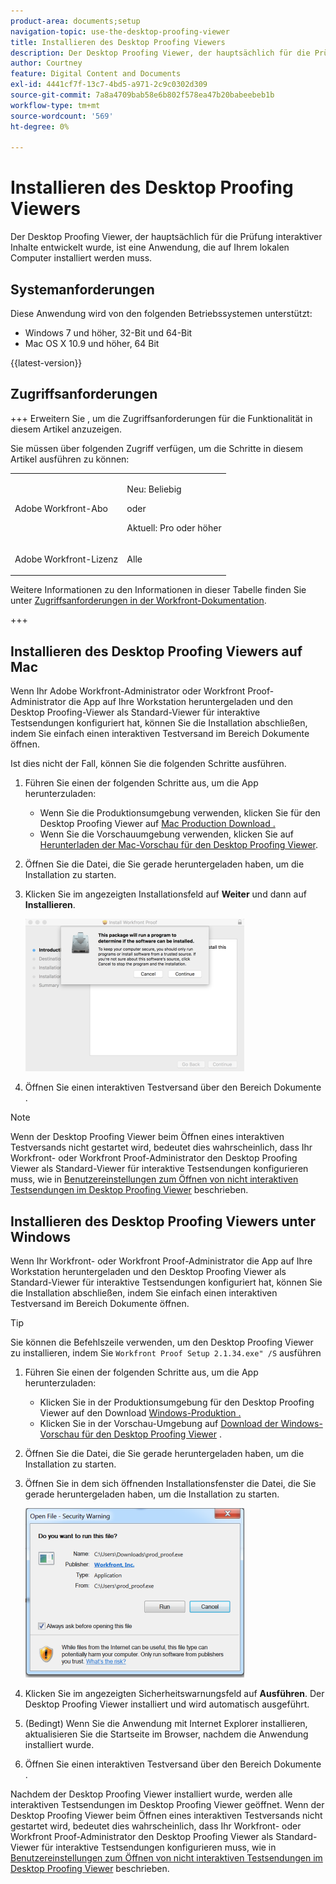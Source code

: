 ```yaml
---
product-area: documents;setup
navigation-topic: use-the-desktop-proofing-viewer
title: Installieren des Desktop Proofing Viewers
description: Der Desktop Proofing Viewer, der hauptsächlich für die Prüfung interaktiver Inhalte entwickelt wurde, ist eine Anwendung, die auf Ihrem lokalen Computer installiert werden muss.
author: Courtney
feature: Digital Content and Documents
exl-id: 4441cf7f-13c7-4bd5-a971-2c9c0302d309
source-git-commit: 7a8a4709bab58e6b802f578ea47b20babeebeb1b
workflow-type: tm+mt
source-wordcount: '569'
ht-degree: 0%

---
```


# Installieren des Desktop Proofing Viewers

<!--Audited: 12/2023-->

Der Desktop Proofing Viewer, der hauptsächlich für die Prüfung interaktiver Inhalte entwickelt wurde, ist eine Anwendung, die auf Ihrem lokalen Computer installiert werden muss.

## Systemanforderungen

Diese Anwendung wird von den folgenden Betriebssystemen unterstützt:

* Windows 7 und höher, 32-Bit und 64-Bit
* Mac OS X 10.9 und höher, 64 Bit

{{latest-version}}

## Zugriffsanforderungen

+++ Erweitern Sie , um die Zugriffsanforderungen für die Funktionalität in diesem Artikel anzuzeigen.

Sie müssen über folgenden Zugriff verfügen, um die Schritte in diesem Artikel ausführen zu können:

<table style="table-layout:auto"> 
 <col> 
 <col> 
 <tbody> 
  <tr> 
   <td role="rowheader">Adobe Workfront-Abo</td> 
   <td> <p>Neu: Beliebig</p> <p>oder</p> <p>Aktuell: Pro oder höher</p> </td> 
  </tr> 
  <tr> 
   <td role="rowheader">Adobe Workfront-Lizenz</td> 
   <td> <p>Alle</p></td> 
  </tr> 
 </tbody> 
</table>

Weitere Informationen zu den Informationen in dieser Tabelle finden Sie unter [Zugriffsanforderungen in der Workfront-Dokumentation](/help/quicksilver/administration-and-setup/add-users/access-levels-and-object-permissions/access-level-requirements-in-documentation.md).

+++



## Installieren des Desktop Proofing Viewers auf Mac

Wenn Ihr Adobe Workfront-Administrator oder Workfront Proof-Administrator die App auf Ihre Workstation heruntergeladen und den Desktop Proofing-Viewer als Standard-Viewer für interaktive Testsendungen konfiguriert hat, können Sie die Installation abschließen, indem Sie einfach einen interaktiven Testversand im Bereich Dokumente öffnen.

Ist dies nicht der Fall, können Sie die folgenden Schritte ausführen.

1. Führen Sie einen der folgenden Schritte aus, um die App herunterzuladen:

   * Wenn Sie die Produktionsumgebung verwenden, klicken Sie für den Desktop Proofing Viewer auf [Mac Production Download .](https://app.proofhq.com/desktopviewer/mac)
   * Wenn Sie die Vorschauumgebung verwenden, klicken Sie auf [Herunterladen der Mac-Vorschau für den Desktop Proofing Viewer](https://assets.preview.proofhq.com/nativeviewer/desktop_viewer/Workfront+Proof+Preview-2.1.39.pkg).

1. Öffnen Sie die Datei, die Sie gerade heruntergeladen haben, um die Installation zu starten.
1. Klicken Sie im angezeigten Installationsfeld auf **Weiter** und dann auf **Installieren**.

   ![0000776.png](assets/00000776-350x244.png)

1. Öffnen Sie einen interaktiven Testversand über den Bereich Dokumente .

>[!NOTE]
>
>Wenn der Desktop Proofing Viewer beim Öffnen eines interaktiven Testversands nicht gestartet wird, bedeutet dies wahrscheinlich, dass Ihr Workfront- oder Workfront Proof-Administrator den Desktop Proofing Viewer als Standard-Viewer für interaktive Testsendungen konfigurieren muss, wie in [Benutzereinstellungen zum Öffnen von nicht interaktiven Testsendungen im Desktop Proofing Viewer](../../../workfront-proof/wp-work-proofsfiles/review-proofs-dpv/destop-proofing-viewer.md#user-setting-for-opening-non-interactive-proofs-in-the-desktop-proofing-viewer) beschrieben.

## Installieren des Desktop Proofing Viewers unter Windows

Wenn Ihr Workfront- oder Workfront Proof-Administrator die App auf Ihre Workstation heruntergeladen und den Desktop Proofing Viewer als Standard-Viewer für interaktive Testsendungen konfiguriert hat, können Sie die Installation abschließen, indem Sie einfach einen interaktiven Testversand im Bereich Dokumente öffnen.

>[!TIP]
>
>Sie können die Befehlszeile verwenden, um den Desktop Proofing Viewer zu installieren, indem Sie `Workfront Proof Setup 2.1.34.exe" /S` ausführen

1. Führen Sie einen der folgenden Schritte aus, um die App herunterzuladen:

   * Klicken Sie in der Produktionsumgebung für den Desktop Proofing Viewer auf den Download [Windows-Produktion .](https://app.proofhq.com/desktopviewer/windows)
   * Klicken Sie in der Vorschau-Umgebung auf [Download der Windows-Vorschau für den Desktop Proofing Viewer](https://assets.preview.proofhq.com/nativeviewer/desktop_viewer/Workfront+Proof+Preview+Setup+2.1.39.exe) .

1. Öffnen Sie die Datei, die Sie gerade heruntergeladen haben, um die Installation zu starten.
1. Öffnen Sie in dem sich öffnenden Installationsfenster die Datei, die Sie gerade heruntergeladen haben, um die Installation zu starten.

   ![screen_shot_2018-05-02_at_10.56.55_AM.png](assets/screen-shot-2018-05-02-at-10.56.55-am-350x271.png)

1. Klicken Sie im angezeigten Sicherheitswarnungsfeld auf **Ausführen**. Der Desktop Proofing Viewer installiert und wird automatisch ausgeführt.
1. (Bedingt) Wenn Sie die Anwendung mit Internet Explorer installieren, aktualisieren Sie die Startseite im Browser, nachdem die Anwendung installiert wurde.
1. Öffnen Sie einen interaktiven Testversand über den Bereich Dokumente .

Nachdem der Desktop Proofing Viewer installiert wurde, werden alle interaktiven Testsendungen im Desktop Proofing Viewer geöffnet. Wenn der Desktop Proofing Viewer beim Öffnen eines interaktiven Testversands nicht gestartet wird, bedeutet dies wahrscheinlich, dass Ihr Workfront- oder Workfront Proof-Administrator den Desktop Proofing Viewer als Standard-Viewer für interaktive Testsendungen konfigurieren muss, wie in [Benutzereinstellungen zum Öffnen von nicht interaktiven Testsendungen im Desktop Proofing Viewer](../../../workfront-proof/wp-work-proofsfiles/review-proofs-dpv/destop-proofing-viewer.md#user-setting-for-launching-non-interactive-proofs) beschrieben.
